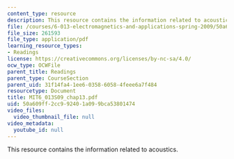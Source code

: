 ```yaml
---
content_type: resource
description: This resource contains the information related to acoustics.
file: /courses/6-013-electromagnetics-and-applications-spring-2009/50a609ff2cc992401a099bca53801474_MIT6_013S09_chap13.pdf
file_size: 261593
file_type: application/pdf
learning_resource_types:
- Readings
license: https://creativecommons.org/licenses/by-nc-sa/4.0/
ocw_type: OCWFile
parent_title: Readings
parent_type: CourseSection
parent_uid: 31f14fa4-1ee6-0358-6058-4feee6a7f484
resourcetype: Document
title: MIT6_013S09_chap13.pdf
uid: 50a609ff-2cc9-9240-1a09-9bca53801474
video_files:
  video_thumbnail_file: null
video_metadata:
  youtube_id: null
---
```

This resource contains the information related to acoustics.